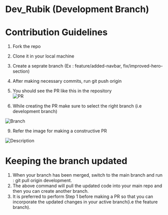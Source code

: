 # Dev_Rubik (Development Branch)

# Contribution Guidelines
1. Fork the repo
2. Clone it in your local machine
3. Create a seprate branch (Ex : feature/added-navbar, fix/improved-hero-section)
4. After making necessary commits, run git push origin <Name of your branch>  
5. You should see the PR like this in the repository  
![PR](https://github.com/user-attachments/assets/6d308e43-730f-4a5a-be77-f925503ee864)

7. While creating the PR make sure to select the right branch (i.e development branch)

![Branch](https://github.com/user-attachments/assets/e93cd5ce-3cd3-4615-bf80-67be588add2b)

  
9. Refer the image for making a constructive PR
    
![Description](https://github.com/user-attachments/assets/175681b7-528d-4a5b-acce-a22b239e35c8)  

# Keeping the branch updated
1. When your branch has been merged, switch to the main branch and run : git pull origin development.
2. The above command will pull the updated code into your main repo and then you can create another branch.
3. It is preferred to perform Step 1 before making a PR so that you can incorporate the updated changes in your active branch(i.e the feature branch).

